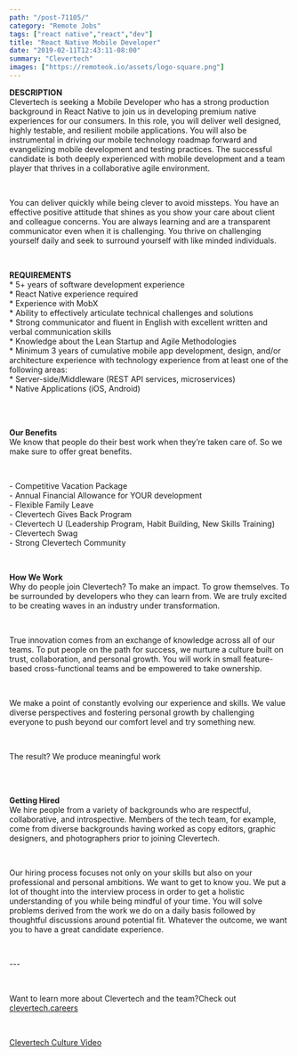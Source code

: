 ```yaml
---
path: "/post-71105/"
category: "Remote Jobs"
tags: ["react native","react","dev"]
title: "React Native Mobile Developer"
date: "2019-02-11T12:43:11-08:00"
summary: "Clevertech"
images: ["https://remoteok.io/assets/logo-square.png"]
---
```


<p><strong>DESCRIPTION</strong><br>Clevertech is seeking a Mobile Developer who has a strong production background in React Native to join us in developing premium native experiences for our consumers. In this role, you will deliver well designed, highly testable, and resilient mobile applications. You will also be instrumental in driving our mobile technology roadmap forward and evangelizing mobile development and testing practices. The successful candidate is both deeply experienced with mobile development and a team player that thrives in a collaborative agile environment.</p><br /><p>You can deliver quickly while being clever to avoid missteps. You have an effective positive attitude that shines as you show your care about client and colleague concerns. You are always learning and are a transparent communicator even when it is challenging. You thrive on challenging yourself daily and seek to surround yourself with like minded individuals.</p><br /><p><strong>REQUIREMENTS</strong><br>* 5+ years of software development experience<br>* React Native experience required<br>* Experience with MobX<br>* Ability to effectively articulate technical challenges and solutions<br>* Strong communicator and fluent in English with excellent written and verbal communication skills<br>* Knowledge about the Lean Startup and Agile Methodologies<br>* Minimum 3 years of cumulative mobile app development, design, and/or architecture experience with technology experience from at least one of the following areas:<br>* Server-side/Middleware (REST API services, microservices)<br>* Native Applications (iOS, Android)</p><br /><p><br><strong>Our Benefits</strong><br>We know that people do their best work when they&rsquo;re taken care of. So we make sure to offer great benefits.</p><br /><p>- Competitive Vacation Package<br>- Annual Financial Allowance for YOUR development<br>- Flexible Family Leave<br>- Clevertech Gives Back Program<br>- Clevertech U (Leadership Program, Habit Building, New Skills Training)<br>- Clevertech Swag<br>- Strong Clevertech Community</p><br /><p><strong>How We Work</strong><br>Why do people join Clevertech? To make an impact. To grow themselves. To be surrounded by developers who they can learn from. We are truly excited to be creating waves in an industry under transformation.</p><br /><p>True innovation comes from an exchange of knowledge across all of our teams. To put people on the path for success, we nurture a culture built on trust, collaboration, and personal growth. You will work in small feature-based cross-functional teams and be empowered to take ownership.</p><br /><p>We make a point of constantly evolving our experience and skills. We value diverse perspectives and fostering personal growth by challenging everyone to push beyond our comfort level and try something new.</p><br /><p>The result? We produce meaningful work</p><br /><p><br><strong>Getting Hired</strong><br>We hire people from a variety of backgrounds who are respectful, collaborative, and introspective. Members of the tech team, for example, come from diverse backgrounds having worked as copy editors, graphic designers, and photographers prior to joining Clevertech.</p><br /><p>Our hiring process focuses not only on your skills but also on your professional and personal ambitions. We want to get to know you. We put a lot of thought into the interview process in order to get a holistic understanding of you while being mindful of your time. You will solve problems derived from the work we do on a daily basis followed by thoughtful discussions around potential fit. Whatever the outcome, we want you to have a great candidate experience.</p><br /><p>---</p><br /><p>Want to learn more about Clevertech and the team?Check out <a href="https://www.clevertech.careers/" rel="nofollow">clevertech.careers</a></p><br /><p><a href="https://www.youtube.com/watch?v=KwOz-y4uuWk&amp;t=1s" rel="nofollow">Clevertech Culture Video</a></p>
